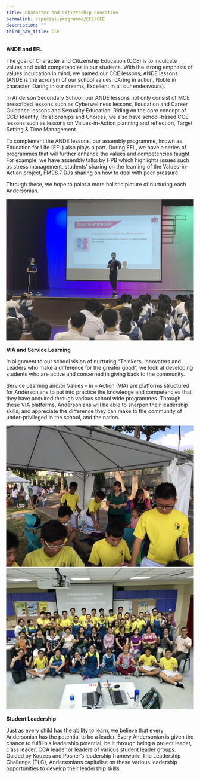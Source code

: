 ```yaml
---
title: Character and Citizenship Education
permalink: /special-programme/CCE/CCE
description: ""
third_nav_title: CCE
---
```

**ANDE and EFL**

The goal of Character and Citizenship Education (CCE) is to inculcate values and build competencies in our students. With the strong emphasis of values inculcation in mind, we named our CCE lessons, ANDE lessons (ANDE is the acronym of our school values: cAring in action, Noble in character, Daring in our dreams, Excellent in all our endeavours).

In Anderson Secondary School, our ANDE lessons not only consist of MOE prescribed lessons such as Cyberwellness lessons, Education and Career Guidance lessons and Sexuality Education. Riding on the core concept of CCE: Identity, Relationships and Choices, we also have school-based CCE lessons such as lessons on Values-in-Action planning and reflection, Target Setting & Time Management.

To complement the ANDE lessons, our assembly programme, known as Education for Life (EFL) also plays a part. During EFL, we have a series of programmes that will further enhance the values and competencies taught. For example, we have assembly talks by HPB which highlights issues such as stress management, students’ sharing on the learning of the Values-in-Action project, FM98.7 DJs sharing on how to deal with peer pressure.

Through these, we hope to paint a more holistic picture of nurturing each Andersonian.

![](/images/Sharing%20by%20987%20DJs.jpg)

**VIA and Service Learning**

In alignment to our school vision of nurturing “Thinkers, Innovators and Leaders who make a difference for the greater good”, we look at developing students who are active and concerned in giving back to the community.

Service Learning and/or Values – in – Action (VIA) are platforms structured for Andersonians to put into practice the knowledge and competencies that they have acquired through various school wide programmes. Through these VIA platforms, Andersonians will be able to sharpen their leadership skills, and appreciate the difference they can make to the community of under-privileged in the school, and the nation.

![](/images/VIA%201.jpg)
![](/images/VIA%202.jpg)

**Student Leadership**

Just as every child has the ability to learn, we believe that every Andersonian has the potential to be a leader. Every Andersonian is given the chance to fulfil his leadership potential, be it through being a project leader, class leader, CCA leader or leaders of various student leader groups. Guided by Kouzes and Posner’s leadership framework: The Leadership Challenge (TLC), Andersonians capitalise on these various leadership opportunities to develop their leadership skills.

